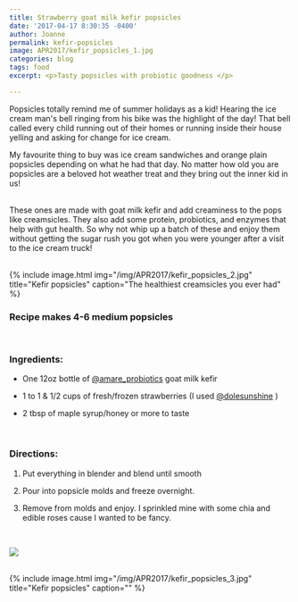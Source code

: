 ```yaml
---
title: Strawberry goat milk kefir popsicles
date: '2017-04-17 8:30:35 -0400'
author: Joanne
permalink: kefir-popsicles
image: APR2017/kefir_popsicles_1.jpg
categories: blog
tags: food
excerpt: <p>Tasty popsicles with probiotic goodness </p>

---
```


Popsicles totally remind me of summer holidays as a kid! Hearing the ice cream man's  bell ringing from his bike was the highlight of the day! That bell called every child running out of their homes or running inside their house yelling and asking for change for ice cream.
<br>

My favourite thing to buy was ice cream sandwiches and orange plain popsicles depending on what he had that day. No matter how old you are popsicles are a beloved hot weather treat and they bring out the inner kid in us!
<br>
<br>

These ones are made with goat milk kefir and add creaminess to the pops like creamsicles. They also add some protein, probiotics, and enzymes that help with gut health.  So why not whip up a batch of these and enjoy them without getting the sugar rush you got when you were younger after a visit to the ice cream truck!
<br>
<br>

{% include image.html
            img="/img/APR2017/kefir_popsicles_2.jpg"
            title="Kefir popsicles"
            caption="The healthiest creamsicles you ever had" %}
<br>

### Recipe makes 4-6 medium popsicles
<br>

### Ingredients:

* One 12oz bottle of [@amare_probiotics](https://www.instagram.com/amare_probiotics) goat milk kefir

* 1 to 1 & 1/2 cups of fresh/frozen strawberries (I used [@dolesunshine](https://www.instagram.com/dolesunshine/) )

* 2 tbsp of maple syrup/honey or more to taste
<br>

### Directions:

1. Put everything in blender and blend until smooth

1. Pour into popsicle molds and freeze overnight.  

1. Remove from molds and enjoy. I sprinkled mine with some chia and edible roses cause I wanted to be fancy.

<br>
<p class="apple__news__logo"><a href="https://apple.news/TKVtoVhGUQSuiufA4bqI-gg"><img src="{{ basesite.url }}/img/apple_news.svg" /></a></p>


<br>
{% include image.html
            img="/img/APR2017/kefir_popsicles_3.jpg"
            title="Kefir popsicles"
            caption="" %}
